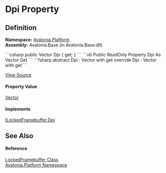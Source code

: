 # Dpi Property




## Definition
**Namespace:** <a href="N_Avalonia_Platform">Avalonia.Platform</a>  
**Assembly:** Avalonia.Base (in Avalonia.Base.dll)

<Tabs groupId="api-code-preview">
<TabItem value="csharp" label="C#">
```csharp
public Vector Dpi { get; }
```
</TabItem>
<TabItem value="vb" label="VB">
```vb
Public ReadOnly Property Dpi As Vector
	Get
```
</TabItem>
<TabItem value="fsharp" label="F#">
```fsharp
abstract Dpi : Vector with get
override Dpi : Vector with get
```
</TabItem>
</Tabs>



<a href="https://github.com/AvaloniaUI/Avalonia/tree/master/src/Avalonia.Base/Platform/LockedFramebuffer.cs#L23" title="View the source code">View Source</a>



#### Property Value
<a href="T_Avalonia_Vector">Vector</a>

#### Implements
<a href="P_Avalonia_Platform_ILockedFramebuffer_Dpi">ILockedFramebuffer.Dpi</a>  


## See Also


#### Reference
<a href="T_Avalonia_Platform_LockedFramebuffer">LockedFramebuffer Class</a>  
<a href="N_Avalonia_Platform">Avalonia.Platform Namespace</a>  

